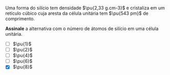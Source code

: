 Uma forma do silício tem densidade $\pu{2,33 g.cm-3}$ e cristaliza em um retículo cúbico cuja aresta da célula unitária tem $\pu{543 pm}$ de comprimento.

**Assinale** a alternativa com o número de átomos de silício em uma célula unitária.

- [ ] $\pu{1}$
- [ ] $\pu{2}$
- [ ] $\pu{4}$
- [ ] $\pu{6}$
- [x] $\pu{8}$
